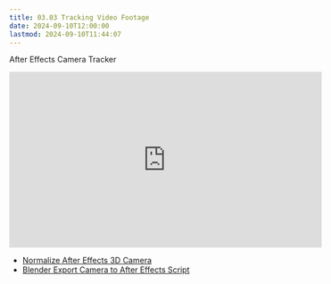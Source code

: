 ```yaml
---
title: 03.03 Tracking Video Footage
date: 2024-09-10T12:00:00
lastmod: 2024-09-10T11:44:07
---
```


<div class="video-grid">
<div class="iframe-16-9-container">
<div class="video-card">

After Effects Camera Tracker

<iframe class="youTubeIframe" width="560" height="315" src="https://www.youtube.com/embed/V2V9s4ESw2s?rel=0" title="YouTube video player" frameborder="0" allow="accelerometer; autoplay; clipboard-write; encrypted-media; gyroscope; picture-in-picture; web-share" allowfullscreen></iframe>
</div>
</div>

</div>

- [Normalize After Effects 3D Camera](https://workbench.tv/freebies/2020-05-28_NormalizeTrack)
- [Blender Export Camera to After Effects Script](https://github.com/Squls/io-export-after-effects-2.9/blob/main/io_export_after_effects.py)
